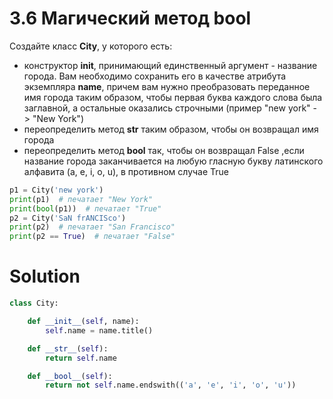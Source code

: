 # 3.6 Магический метод __bool__

Создайте класс **City**, у которого есть:

* конструктор **__init__**, принимающий единственный аргумент - название города. Вам необходимо сохранить его в качестве
  атрибута экземпляра **name**, причем вам нужно преобразовать переданное имя города таким образом, чтобы первая буква
  каждого слова была заглавной, а остальные оказались строчными (пример "new york" - > "New York")
* переопределить метод **__str__** таким образом, чтобы он возвращал имя города
* переопределить метод **__bool__** так, чтобы он возвращал False ,если название города заканчивается на любую гласную
  букву латинского алфавита (a, e, i, o, u), в противном случае True

```python
p1 = City('new york')
print(p1)  # печатает "New York"
print(bool(p1))  # печатает "True"
p2 = City('SaN frANCISco')
print(p2)  # печатает "San Francisco"
print(p2 == True)  # печатает "False"
```

# Solution

```python
class City:

    def __init__(self, name):
        self.name = name.title()

    def __str__(self):
        return self.name

    def __bool__(self):
        return not self.name.endswith(('a', 'e', 'i', 'o', 'u'))
```